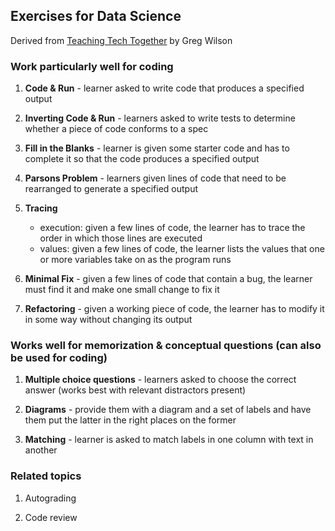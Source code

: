 ## Exercises for Data Science

Derived from [Teaching Tech Together](https://teachtogether.tech/#s:exercises) by Greg Wilson

### Work particularly well for coding

1. **Code & Run** - learner asked to write code that produces a specified output

1. **Inverting Code & Run** - learners asked to write tests to determine whether a piece of code conforms to a spec

1. **Fill in the Blanks** - learner is given some starter code and has to complete it so that the code produces a specified output 

1. **Parsons Problem** - learners given lines of code that need to be rearranged to generate a specified output

1. **Tracing** 
    - execution: given a few lines of code, the learner has to trace the order in which those lines are executed
    - values: given a few lines of code, the learner lists the values that one or more variables take on as the program runs

1. **Minimal Fix** - given a few lines of code that contain a bug, the learner must find it and make one small change to fix it 

1. **Refactoring** - given a working piece of code, the learner has to modify it in some way without changing its output

### Works well for memorization & conceptual questions (can also be used for coding)

1. **Multiple choice questions** - learners asked to choose the correct answer (works best with relevant distractors present)

1. **Diagrams** - provide them with a diagram and a set of labels and have them put the latter in the right places on the former

1. **Matching** - learner is asked to match labels in one column with text in another

### Related topics

1. Autograding

1. Code review 
